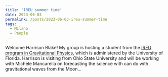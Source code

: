 ```yaml
---
title: 'IREU summer time'
date: 2023-06-03
permalink: /posts/2023-06-03-ireu-summer-time
tags:
  - Milano
  - People
---
```


Welcome Harrison Blake! My group is hosting a student from the [IREU program in Gravitational Physics](<http://www.phys.ufl.edu/ireu/>), which is administered by the University of Florida. Harrison is visiting from Ohio State University and will be working with Michele Mancarella on forecasting the science with can do with gravitational waves from the Moon…

